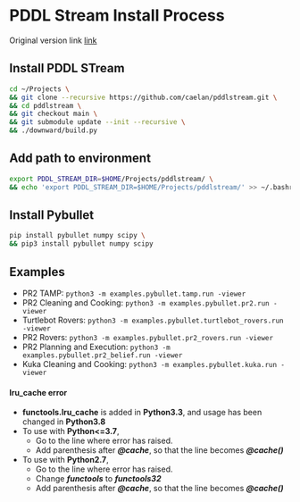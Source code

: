 # PDDL Stream Install Process

Original version link
[link](https://github.com/caelan/pddlstream.git)

## Install PDDL STream
```bash
cd ~/Projects \
&& git clone --recursive https://github.com/caelan/pddlstream.git \
&& cd pddlstream \
&& git checkout main \
&& git submodule update --init --recursive \
&& ./downward/build.py
```

## Add path to environment 
```bash
export PDDL_STREAM_DIR=$HOME/Projects/pddlstream/ \
&& echo 'export PDDL_STREAM_DIR=$HOME/Projects/pddlstream/' >> ~/.bashrc
```

## Install Pybullet
```bash
pip install pybullet numpy scipy \
&& pip3 install pybullet numpy scipy
```

## Examples
* PR2 TAMP: `python3 -m examples.pybullet.tamp.run -viewer`
* PR2 Cleaning and Cooking: `python3 -m examples.pybullet.pr2.run -viewer`
* Turtlebot Rovers: `python3 -m examples.pybullet.turtlebot_rovers.run -viewer`
* PR2 Rovers: `python3 -m examples.pybullet.pr2_rovers.run -viewer`
* PR2 Planning and Execution: `python3 -m examples.pybullet.pr2_belief.run -viewer`
* Kuka Cleaning and Cooking: `python3 -m examples.pybullet.kuka.run -viewer`

#### lru_cache error
* **functools.lru_cache** is added in **Python3.3**, and usage has been changed in **Python3.8**
* To use with **Python<=3.7**,
    * Go to the line where error has raised.
    * Add parenthesis after ***@cache***,  so that the line becomes ***@cache()***
* To use with **Python2.7**,
    * Go to the line where error has raised.
    * Change ***functools*** to ***functools32***
    * Add parenthesis after ***@cache***,  so that the line becomes ***@cache()***